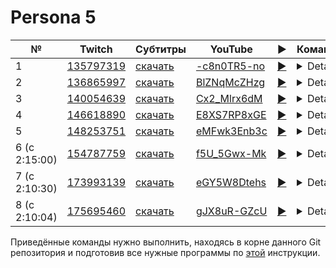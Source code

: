 # Persona 5

| № | Twitch | Субтитры | YouTube | ▶ | Команда |
| --- | --- | --- | --- | --- | --- |
| 1 | [135797319](https://www.twitch.tv/videos/135797319) | [скачать](../chats/v135797319.ass) | [-c8n0TR5-no](https://www.youtube.com/watch?v=-c8n0TR5-no) | [▶](../src/player.html?v=-c8n0TR5-no&s=135797319) | <details>`mpv --sub-file chats/v135797319.ass ytdl://-c8n0TR5-no`</details> |
| 2 | [136865997](https://www.twitch.tv/videos/136865997) | [скачать](../chats/v136865997.ass) | [BlZNqMcZHzg](https://www.youtube.com/watch?v=BlZNqMcZHzg) | [▶](../src/player.html?v=BlZNqMcZHzg&s=136865997) | <details>`mpv --sub-file chats/v136865997.ass ytdl://BlZNqMcZHzg`</details> |
| 3 | [140054639](https://www.twitch.tv/videos/140054639) | [скачать](../chats/v140054639.ass) | [Cx2_Mlrx6dM](https://www.youtube.com/watch?v=Cx2_Mlrx6dM) | [▶](../src/player.html?v=Cx2_Mlrx6dM&s=140054639) | <details>`mpv --sub-file chats/v140054639.ass ytdl://Cx2_Mlrx6dM`</details> |
| 4 | [146618890](https://www.twitch.tv/videos/146618890) | [скачать](../chats/v146618890.ass) | [E8XS7RP8xGE](https://www.youtube.com/watch?v=E8XS7RP8xGE) | [▶](../src/player.html?v=E8XS7RP8xGE&s=146618890) | <details>`mpv --sub-file chats/v146618890.ass ytdl://E8XS7RP8xGE`</details> |
| 5 | [148253751](https://www.twitch.tv/videos/148253751) | [скачать](../chats/v148253751.ass) | [eMFwk3Enb3c](https://www.youtube.com/watch?v=eMFwk3Enb3c) | [▶](../src/player.html?v=eMFwk3Enb3c&s=148253751) | <details>`mpv --sub-file chats/v148253751.ass ytdl://eMFwk3Enb3c`</details> |
| 6 (с 2:15:00) | [154787759](https://www.twitch.tv/videos/154787759) | [скачать](../chats/v154787759.ass) | [f5U_5Gwx-Mk](https://www.youtube.com/watch?v=f5U_5Gwx-Mk) | [▶](../src/player.html?v=f5U_5Gwx-Mk&s=154787759) | <details>`mpv --sub-file chats/v154787759.ass ytdl://f5U_5Gwx-Mk`</details> |
| 7 (с 2:10:30) | [173993139](https://www.twitch.tv/videos/173993139) | [скачать](../chats/v173993139.ass) | [eGY5W8Dtehs](https://www.youtube.com/watch?v=eGY5W8Dtehs) | [▶](../src/player.html?v=eGY5W8Dtehs&s=173993139) | <details>`mpv --sub-file chats/v173993139.ass ytdl://eGY5W8Dtehs`</details> |
| 8 (с 2:10:04) | [175695460](https://www.twitch.tv/videos/175695460) | [скачать](../chats/v175695460.ass) | [gJX8uR-GZcU](https://www.youtube.com/watch?v=gJX8uR-GZcU) | [▶](../src/player.html?v=gJX8uR-GZcU&s=175695460) | <details>`mpv --sub-file chats/v175695460.ass ytdl://gJX8uR-GZcU`</details> |

Приведённые команды нужно выполнить, находясь в корне данного Git репозитория и подготовив все нужные программы по [этой](/tutorials/watch-online.md) инструкции.

